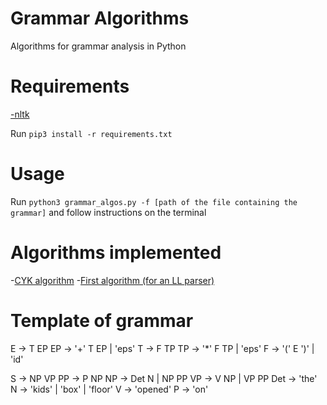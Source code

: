 # Grammar Algorithms
Algorithms for grammar analysis in Python

# Requirements
[-nltk](https://www.nltk.org/)

Run `pip3 install -r requirements.txt`

# Usage
Run `python3 grammar_algos.py -f [path of the file containing the grammar]` and follow instructions on the terminal

# Algorithms implemented
-[CYK algorithm](https://en.wikipedia.org/wiki/CYK_algorithm)
-[First algorithm (for an LL parser)](https://en.wikipedia.org/wiki/LL_parser)

# Template of grammar
E -> T EP
EP -> '+' T EP | 'eps'
T -> F TP
TP -> '*' F TP | 'eps'
F -> '(' E ')' | 'id'


S -> NP VP
PP -> P NP
NP -> Det N | NP PP
VP -> V NP | VP PP
Det -> 'the'
N -> 'kids' | 'box' | 'floor'
V -> 'opened'
P -> 'on'
